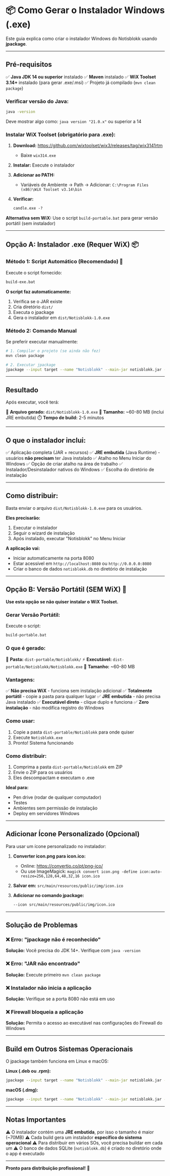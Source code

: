 # 📦 Como Gerar o Instalador Windows (.exe)

Este guia explica como criar o instalador Windows do Notisblokk usando **jpackage**.

---

## Pré-requisitos

✅ **Java JDK 14 ou superior** instalado
✅ **Maven** instalado
✅ **WiX Toolset 3.14+** instalado (para gerar .exe/.msi)
✅ Projeto já compilado (`mvn clean package`)

### Verificar versão do Java:
```bash
java -version
```
Deve mostrar algo como: `java version "21.0.x"` ou superior a 14

### Instalar WiX Toolset (obrigatório para .exe):

1. **Download:** https://github.com/wixtoolset/wix3/releases/tag/wix3141rtm
   - Baixe `wix314.exe`

2. **Instalar:** Execute o instalador

3. **Adicionar ao PATH:**
   - Variáveis de Ambiente → Path → Adicionar: `C:\Program Files (x86)\WiX Toolset v3.14\bin`

4. **Verificar:**
   ```cmd
   candle.exe -?
   ```

**Alternativa sem WiX:** Use o script `build-portable.bat` para gerar versão portátil (sem instalador)

---

## Opção A: Instalador .exe (Requer WiX) 📦

### Método 1: Script Automático (Recomendado) 🚀

Execute o script fornecido:

```bash
build-exe.bat
```

**O script faz automaticamente:**
1. Verifica se o JAR existe
2. Cria diretório `dist/`
3. Executa o jpackage
4. Gera o instalador em `dist/Notisblokk-1.0.exe`

### Método 2: Comando Manual

Se preferir executar manualmente:

```bash
# 1. Compilar o projeto (se ainda não fez)
mvn clean package

# 2. Executar jpackage
jpackage --input target --name "Notisblokk" --main-jar notisblokk.jar --main-class com.notisblokk.Main --type exe --dest dist --app-version 1.0 --description "Notisblokk - Sistema de Gerenciamento" --vendor "Notisblokk Team" --win-console --win-shortcut --win-menu --win-dir-chooser
```

---

## Resultado

Após executar, você terá:

📁 **Arquivo gerado:** `dist/Notisblokk-1.0.exe`
📏 **Tamanho:** ~60-80 MB (inclui JRE embutida)
⏱️ **Tempo de build:** 2-5 minutos

---

## O que o instalador inclui:

✅ Aplicação completa (JAR + recursos)
✅ **JRE embutida** (Java Runtime) - usuários **não precisam** ter Java instalado
✅ Atalho no Menu Iniciar do Windows
✅ Opção de criar atalho na área de trabalho
✅ Instalador/Desinstalador nativos do Windows
✅ Escolha do diretório de instalação

---

## Como distribuir:

Basta enviar o arquivo `dist/Notisblokk-1.0.exe` para os usuários.

**Eles precisarão:**
1. Executar o instalador
2. Seguir o wizard de instalação
3. Após instalado, executar "Notisblokk" no Menu Iniciar

**A aplicação vai:**
- Iniciar automaticamente na porta 8080
- Estar acessível em `http://localhost:8080` ou `http://0.0.0.0:8080`
- Criar o banco de dados `notisblokk.db` no diretório de instalação

---

## Opção B: Versão Portátil (SEM WiX) 📁

**Use esta opção se não quiser instalar o WiX Toolset.**

### Gerar Versão Portátil:

Execute o script:
```bash
build-portable.bat
```

### O que é gerado:

📁 **Pasta:** `dist-portable/Notisblokk/`
⚡ **Executável:** `dist-portable/Notisblokk/Notisblokk.exe`
📏 **Tamanho:** ~60-80 MB

### Vantagens:

✅ **Não precisa WiX** - funciona sem instalação adicional
✅ **Totalmente portátil** - copie a pasta para qualquer lugar
✅ **JRE embutida** - não precisa Java instalado
✅ **Executável direto** - clique duplo e funciona
✅ **Zero instalação** - não modifica registro do Windows

### Como usar:

1. Copie a pasta `dist-portable/Notisblokk` para onde quiser
2. Execute `Notisblokk.exe`
3. Pronto! Sistema funcionando

### Como distribuir:

1. Comprima a pasta `dist-portable/Notisblokk` em ZIP
2. Envie o ZIP para os usuários
3. Eles descompactam e executam o .exe

**Ideal para:**
- Pen drive (rodar de qualquer computador)
- Testes
- Ambientes sem permissão de instalação
- Deploy em servidores Windows

---

## Adicionar Ícone Personalizado (Opcional)

Para usar um ícone personalizado no instalador:

1. **Converter icon.png para icon.ico:**
   - Online: https://convertio.co/pt/png-ico/
   - Ou use ImageMagick: `magick convert icon.png -define icon:auto-resize=256,128,64,48,32,16 icon.ico`

2. **Salvar em:** `src/main/resources/public/img/icon.ico`

3. **Adicionar no comando jpackage:**
   ```bash
   --icon src/main/resources/public/img/icon.ico
   ```

---

## Solução de Problemas

### ❌ Erro: "jpackage não é reconhecido"
**Solução:** Você precisa do JDK 14+. Verifique com `java -version`

### ❌ Erro: "JAR não encontrado"
**Solução:** Execute primeiro `mvn clean package`

### ❌ Instalador não inicia a aplicação
**Solução:** Verifique se a porta 8080 não está em uso

### ❌ Firewall bloqueia a aplicação
**Solução:** Permita o acesso ao executável nas configurações do Firewall do Windows

---

## Build em Outros Sistemas Operacionais

O jpackage também funciona em Linux e macOS:

**Linux (.deb ou .rpm):**
```bash
jpackage --input target --name "Notisblokk" --main-jar notisblokk.jar --main-class com.notisblokk.Main --type deb --dest dist
```

**macOS (.dmg):**
```bash
jpackage --input target --name "Notisblokk" --main-jar notisblokk.jar --main-class com.notisblokk.Main --type dmg --dest dist
```

---

## Notas Importantes

⚠️ O instalador contém uma **JRE embutida**, por isso o tamanho é maior (~70MB)
⚠️ Cada build gera um instalador **específico do sistema operacional**
⚠️ Para distribuir em vários SOs, você precisa buildar em cada um
⚠️ O banco de dados SQLite (`notisblokk.db`) é criado no diretório onde o app é executado

---

**Pronto para distribuição profissional!** 🎉
